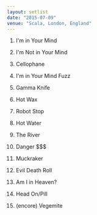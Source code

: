 ```yaml
---
layout: setlist
date: "2015-07-09"
venue: "Scala, London, England"
---
```


 1. I'm in Your Mind

 2. I'm Not in Your Mind

 3. Cellophane

 4. I'm in Your Mind Fuzz

 5. Gamma Knife

 6. Hot Wax

 7. Robot Stop

 8. Hot Water

 9. The River

10. Danger $$$

11. Muckraker

12. Evil Death Roll

13. Am I in Heaven?

14. Head On/Pill

16. (encore) Vegemite


